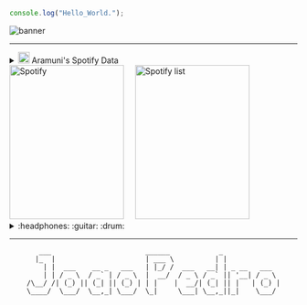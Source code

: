 ```js
console.log("Hello_World.");
```
![banner](https://github.com/jpmarquesss/joaopedromarques/assets/114203867/0b1132a6-50dd-4ca3-b74a-82560686be8e)

-----
<div>
<div>
<details>
<summary><img height="20" alt="GIF" src="https://github.com/joaopauloaramuni/joaopauloaramuni/blob/main/img/spotify.gif?raw=true"/> Aramuni's Spotify Data</summary>
<img src="https://data-card-for-spotify.herokuapp.com/api/card?user_id=21getignuqmth5xlpceyv7s3a" alt="Data Card for Spotify">
</details>
</div>
<div>
<img alt="Spotify" width="200px" height="270px" src="https://spotify-github-profile.vercel.app/api/view?uid=21getignuqmth5xlpceyv7s3a&cover_image=true&theme=default"/> &nbsp; &nbsp; 
<img alt="Spotify list" width="200px" height="270px" src="https://spotify-recently-played-readme.vercel.app/api?user=21getignuqmth5xlpceyv7s3a&count=10"/>
</div>
<div>
<details>
<summary>:headphones: :guitar: :drum:</summary>

[Charlie Brown Jr. - Céu Azul Ao Vivo - Chegou Quem Faltava](https://github.com/joaopauloaramuni/joaopauloaramuni/assets/58268075/c6568311-54c8-4c00-aced-26aacd69f8a1)

</details>
</div>
</div>

-----
<div align="center">

```text
   ___                       ______            _              
  |_  |                      | ___ \          | |             
    | |  ___    __ _   ___   | |_/ /  ___   __| | _ __   ___  
    | | / _ \  / _` | / _ \  |  __/  / _ \ / _` || '__| / _ \ 
/\__/ /| (_) || (_| || (_) | | |    |  __/| (_| || |   | (_) |
\____/  \___/  \__,_| \___/  \_|     \___| \__,_||_|    \___/ 
                                                              

```                                        

</div>
